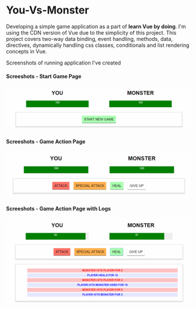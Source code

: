 # You-Vs-Monster
Developing a simple game application as a part of **learn Vue by doing**. I'm using the CDN version of Vue due to the simplicity of this project. This project covers two-way data binding, event handling, methods, data, directives, dynamically handling css classes, conditionals and list rendering concepts in Vue.

Screenshots of running application I've created
#### Screeshots - Start Game Page
![](https://github.com/Moytri/You-Vs-Monster/blob/master/images/startGame.PNG)
#### Screeshots - Game Action Page
![](https://github.com/Moytri/You-Vs-Monster/blob/master/images/gameActions.PNG)
#### Screeshots - Game Action Page with Logs
![](https://github.com/Moytri/You-Vs-Monster/blob/master/images/gameLog.PNG)
